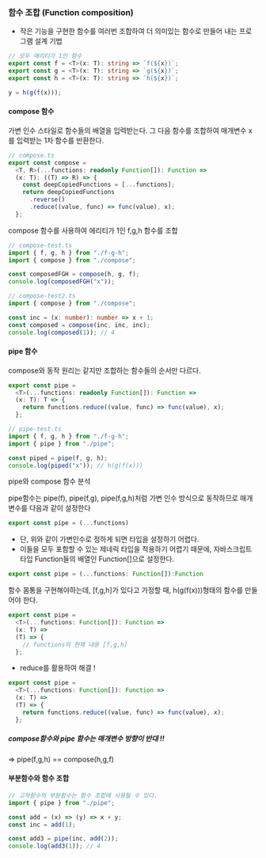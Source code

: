 ### 함수 조합 (Function composition)

- 작은 기능을 구현한 함수를 여러번 조합하여 더 의미있는 함수로 만들어 내는 프로그램 설계 기법

```ts
// 모두 애리티가 1인 함수
export const f = <T>(x: T): string => `f(${x})`;
export const g = <T>(x: T): string => `g(${x})`;
export const h = <T>(x: T): string => `h(${x})`;

y = h(g(f(x)));
```

#### compose 함수

가변 인수 스타일로 함수들의 배열을 입력받는다. 그 다음 함수를 조합하여 매개변수 x를 입력받는 1차 함수를 반환한다.

```ts
// compose.ts
export const compose =
  <T, R>(...functions: readonly Function[]): Function =>
  (x: T): ((T) => R) => {
    const deepCopiedFunctions = [...functions];
    return deepCopiedFunctions
      .reverse()
      .reduce((value, func) => func(value), x);
  };
```

compose 함수를 사용하여 에리티가 1인 f,g,h 함수를 조합

```ts
// compose-test.ts
import { f, g, h } from "./f-g-h";
import { compose } from "./compose";

const composedFGH = compose(h, g, f);
console.log(composedFGH("x"));
```

```ts
// compose-test2.ts
import { compose } from "./compose";

const inc = (x: number): number => x + 1;
const composed = compose(inc, inc, inc);
console.log(composed(1)); // 4
```

#### pipe 함수

compose와 동작 원리는 같지만 조합하는 함수들의 순서만 다르다.

```ts
export const pipe =
  <T>(...functions: readonly Function[]): Function =>
  (x: T): T => {
    return functions.reduce((value, func) => func(value), x);
  };
```

```ts
// pipe-test.ts
import { f, g, h } from "./f-g-h";
import { pipe } from "./pipe";

const piped = pipe(f, g, h);
console.log(piped("x")); // h(g(f(x)))
```

pipe와 compose 함수 분석

pipe함수는 pipe(f), pipe(f,g), pipe(f,g,h)처럼 가변 인수 방식으로 동작하므로 매개변수를 다음과 같이 설정한다

```ts
export const pipe = (...functions)
```

- 단, 위와 같이 가변인수로 정하게 되면 타입을 설정하기 어렵다.
- 이들을 모두 포함할 수 있는 제네릭 타입을 적용하기 어렵기 때문에, 자바스크립트 타입 Function들의 배열인 Function[]으로 설정한다.

```ts
export const pipe = (...functions: Function[]):Function
```

함수 몸통을 구현해야하는데, [f,g,h]가 있다고 가정할 때, h(g(f(x)))형태의 함수를 만들어야 한다.

```ts
export const pipe =
  <T>(...functions: Function[]): Function =>
  (x: T) =>
  (T) => {
    // functions의 현재 내용 [f,g,h]
  };
```

- reduce를 활용하여 해결 !

```ts
export const pipe =
  <T>(...functions: Function[]): Function =>
  (x: T) =>
  (T) => {
    return functions.reduce((value, func) => func(value), x);
  };
```

##### compose함수와 pipe 함수는 매개변수 방향이 반대 !!

=> pipe(f,g,h) == compose(h,g,f)

#### 부분함수와 함수 조합

```ts
// 고차함수의 부분함수는 함수 조합에 사용될 수 있다.
import { pipe } from "./pipe";

const add = (x) => (y) => x + y;
const inc = add(1);

const add3 = pipe(inc, add(2));
console.log(add3(1)); // 4
```
